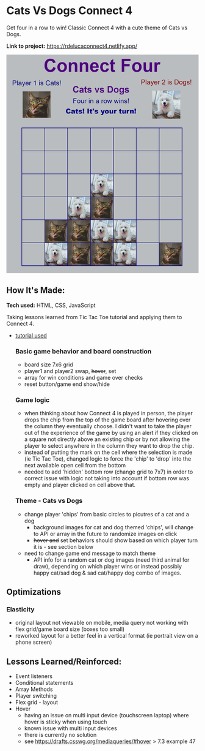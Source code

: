 # Cats Vs Dogs Connect 4 

Get four in a row to win! Classic Connect 4 with a cute theme of Cats vs Dogs.

**Link to project:** https://rdelucaconnect4.netlify.app/

![Screenshot of Cats Vs Dogs Connect 4](https://github.com/ReneeDeLuca/Connect4/blob/main/RDConnect4.png)

## How It's Made:

**Tech used:** HTML, CSS, JavaScript

Taking lessons learned from Tic Tac Toe tutorial and applying them to Connect 4. 

- [tutorial used](https://www.codebrainer.com/blog/tic-tac-toe-javascript-game)

  ### Basic game behavior and board construction
    - board size 7x6 grid 
    - player1 and player2 swap, ~~hover~~, set 
    - array for win conditions and game over checks 
    - reset button/game end show/hide 

  ### Game logic 
    - when thinking about how Connect 4 is played in person, the player drops the chip from the top of the game board after hovering over the column they eventually choose. I didn't want to take the player out of the experience of the game by using an alert if they clicked on a square not directly above an existing chip or by not allowing the player to select anywhere in the column they want to drop the chip.
    - instead of putting the mark on the cell where the selection is made (ie Tic Tac Toe), changed logic to force the 'chip' to 'drop' into the next available open cell from the bottom  
    - needed to add 'hidden' bottom row (change grid to 7x7) in order to correct issue with logic not taking into account if bottom row was empty and player clicked on cell above that. 

  ### Theme - Cats vs Dogs
    - change player 'chips' from basic circles to picutres of a cat and a dog 
      - background images for cat and dog themed 'chips', will change to API or array in the future to randomize images on click
      - ~~hover and~~ set behaviors should show based on which player turn it is - see section below 
    - need to change game end message to match theme
      - API info for a random cat or dog images (need third animal for draw), depending on which player wins or instead possibly happy cat/sad dog & sad cat/happy dog combo of images. 

## Optimizations
  
  ### Elasticity 
   - original layout not viewable on mobile, media query not working with flex grid/game board size (boxes too small)
   - reworked layout for a better feel in a vertical format (ie portrait view on a phone screen)

## Lessons Learned/Reinforced:

  - Event listeners
  - Conditional statements
  - Array Methods
  - Player switching
  - Flex grid - layout
  - Hover
    - having an issue on multi input device (touchscreen laptop) where hover is sticky when using touch 
    - known issue with multi input devices 
    - there is currently no solution 
    - see https://drafts.csswg.org/mediaqueries/#hover > 7.3 example 47






